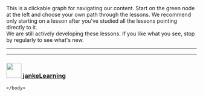 <html lang="en">
	<head>
		<title>jankeLearning preview</title>
		<script type="text/javascript" src="js/vis-minified.js"></script>
		<link href="style/vis-network.min.css" rel="stylesheet" type="text/css"/>
	    <link href="style/my-network.css" rel="stylesheet" type="text/css"/>
	</head>
	<body>
		<div>This is a clickable graph for navigating our content.  Start on the green node at the left and choose your own path through the lessons.  We recommend only starting on a lesson after you've studied all the lessons pointing directly to it.</div>
		<div>We are still actively developing these lessons. If you like what you see, stop by regularly to see what's new.</div>
		<div id="mynetwork"></div>
		<script type="text/javascript" src="js/network.js"></script>


---
---
### [<img src="https://github.com/jankeLearning/diagrams/blob/master/JL_clean.png" width="40" height="40" target="_blank" />  jankeLearning](https://github.com/jankeLearning)

	</body>
</html>
